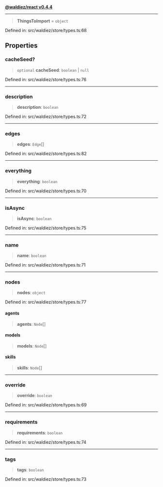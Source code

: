 [**@waldiez/react v0.4.4**](../../README.md)

***

> **ThingsToImport** = `object`

Defined in: src/waldiez/store/types.ts:68

## Properties

### cacheSeed?

> `optional` **cacheSeed**: `boolean` \| `null`

Defined in: src/waldiez/store/types.ts:76

***

### description

> **description**: `boolean`

Defined in: src/waldiez/store/types.ts:72

***

### edges

> **edges**: `Edge`[]

Defined in: src/waldiez/store/types.ts:82

***

### everything

> **everything**: `boolean`

Defined in: src/waldiez/store/types.ts:70

***

### isAsync

> **isAsync**: `boolean`

Defined in: src/waldiez/store/types.ts:75

***

### name

> **name**: `boolean`

Defined in: src/waldiez/store/types.ts:71

***

### nodes

> **nodes**: `object`

Defined in: src/waldiez/store/types.ts:77

#### agents

> **agents**: `Node`[]

#### models

> **models**: `Node`[]

#### skills

> **skills**: `Node`[]

***

### override

> **override**: `boolean`

Defined in: src/waldiez/store/types.ts:69

***

### requirements

> **requirements**: `boolean`

Defined in: src/waldiez/store/types.ts:74

***

### tags

> **tags**: `boolean`

Defined in: src/waldiez/store/types.ts:73
